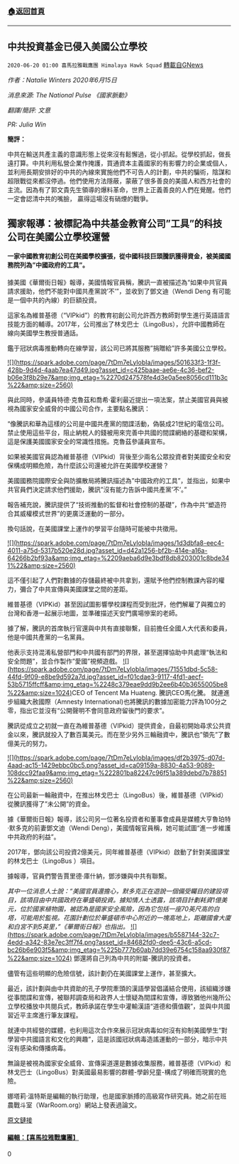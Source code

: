 ###  [:house:返回首頁](https://github.com/ourhimalayas/txt)
---

## 中共投資基金已侵入美國公立學校
`2020-06-20 01:00 喜馬拉雅戰鷹團 Himalaya Hawk Squad` [轉載自GNews](https://gnews.org/zh-hant/239923/)

*作者：Natalie Winters 2020年6月15日*

*消息來源: The National Pulse 《國家脈動》*

*翻譯/簡評: 文意*

*PR: Julia Win*

**簡評：**

中共在輸送共產主義的意識形態上從來沒有鬆懈過，從小抓起。從學校抓起，做長遠打算。中共利用私營企業作掩護，買通資本主義國家的有影響力的企業或個人，並利用長期安排好的中共的內線來實施他們不可告人的計劃，中共的騙術，陰謀和超限戰從來都沒停過。他們使用方法隱蔽，蒙蔽了很多善良的美國人和西方社會的主流。因為有了郭文貴先生領導的爆料革命，世界上正義善良的人們在覺醒。他們一定會認清中共的嘴臉， 贏得這場沒有硝煙的戰爭。

## **獨家報導：被標記為中共基金教育公司”工具”的科技公司在美國公立學校運營**

#### **一家中國教育初創公司在美國學校擴張，從中國科技巨頭騰訊獲得資金，被美國國務院列為”中國政府的工具”。**

據美國《華爾街日報》報導，美國情報官員稱，騰訊一直被描述為“如果中共官員請求援助，他們不能對中國共產黨說’不’”，並收到了鄧文迪（Wendi Deng 有可能是一個中共的內線）的巨額投資。

這家名為維普基德（“VIPkid”）的教育初創公司允許西方教師對學生進行英語語言技能方面的輔導。2017年，公司推出了林戈巴士（LingoBus），允許中國教師在線向美國學生教授普通話。

鑑于冠狀病毒推動轉向在線學習，該公司已將其服務”捐贈給”許多美國公立學校。

[!\[\](https://spark.adobe.com/page/7tDm7eLyIobIa/images/501633f3-1f3f-428b-9d4d-4aab7ea47d49.jpg?asset_id=c425baae-ae6e-4c36-bef2-b06e3f8b29e7&amp;img_etag=%2270d247578fe4d3e0a5ee8056cd111b3c%22&amp;size=2560)](https://spark.adobe.com/page/7tDm7eLyIobIa/images/501633f3-1f3f-428b-9d4d-4aab7ea47d49.jpg?asset_id=c425baae-ae6e-4c36-bef2-b06e3f8b29e7&amp;img_etag=%2270d247578fe4d3e0a5ee8056cd111b3c%22&amp;size=1024)

與此同時，參議員特德·克魯茲和喬希·霍利最近提出一項法案，禁止美國官員與被視為國家安全威脅的中國公司合作，主要點名騰訊：

“像騰訊和華為這樣的公司是中國共產黨的間諜活動，偽裝成21世紀的電信公司。禁止使用這些平台，阻止納稅人的錢被用來完善中共國的間諜網絡的基礎和架構，這是保護美國國家安全的常識性措施。克魯茲參議員宣布。

如果被美國官員認為維普基德（VIPkid）背後至少兩名公眾投資者對美國安全和安保構成明顯危險，為什麼該公司還被允許在美國學校運營？

美國國務院國際安全與防擴散局將騰訊描述為”中國政府的工具”，並指出，如果中共官員們決定請求他們援助，騰訊”沒有能力告訴中國共產黨’不’。”

報告補充說，騰訊提供了“技術推動的監督和社會控制的基礎”，作為中共“塑造符合其威權模式世界”的更廣泛運動的一部分。

換句話說，在美國課堂上運作的學習平台隨時可能被中共徵用。

[!\[\](https://spark.adobe.com/page/7tDm7eLyIobIa/images/1d3dbfa8-eec4-4011-a75d-5317b520e28d.jpg?asset_id=d42a1256-bf2b-414e-a16a-64266b2bf93a&amp;img_etag=%2209aeba6d9e3bdf8db8203001c8bde341%22&amp;size=2560)](https://spark.adobe.com/page/7tDm7eLyIobIa/images/1d3dbfa8-eec4-4011-a75d-5317b520e28d.jpg?asset_id=d42a1256-bf2b-414e-a16a-64266b2bf93a&amp;img_etag=%2209aeba6d9e3bdf8db8203001c8bde341%22&amp;size=1024)

這不僅引起了人們對數據的存儲最終被中共拿到，還賦予他們控制教課內容的權力，彌合了中共宣傳與美國課堂之間的差距。

維普基德（VIPKid）甚至因試圖影響學校課程而受到批評，他們解雇了與獨立的台灣和香港一起展示地圖，並準確描述天安門廣場慘案的老師。

據了解，騰訊的首席執行官還與中共有直接聯繫，目前擔任全國人大代表和委員，他是中國共產黨的一名黨員。

他表示支持混淆私營部門和中共國有部門的界限，甚至選擇協助中共處理“執法和安全問題”，並合作製作”愛國”視頻遊戲。
[!\[\](https://spark.adobe.com/page/7tDm7eLyIobIa/images/71551dbd-5c58-44fd-9f09-e8be9d592a7d.jpg?asset_id=f01cdae3-9117-4fd1-aecf-53b5715ffcff&amp;img_etag=%2248c379eae9dd9b2ee6b40b3655005be8%22&amp;size=1024)](https://spark.adobe.com/page/7tDm7eLyIobIa/images/71551dbd-5c58-44fd-9f09-e8be9d592a7d.jpg?asset_id=f01cdae3-9117-4fd1-aecf-53b5715ffcff&amp;img_etag=%2248c379eae9dd9b2ee6b40b3655005be8%22&amp;size=1024)CEO of Tencent Ma Huateng. 騰訊CEO馬化騰。
就連進步組織大赦國際（Amnesty International)也將騰訊的數據加密能力評為100分之零，指出它並沒有“公開聲明不會同意政府留後門的要求”。

騰訊從成立之初就一直在為維普基德（VIPkid）提供資金，自最初開始尋求公共資金以來，騰訊就投入了數百萬美元。而在至少另外三輪融資中，騰訊也”領先”了數億美元的努力。

[!\[\](https://spark.adobe.com/page/7tDm7eLyIobIa/images/df2b3975-d07d-4aad-ac15-1429ebbc0bc5.png?asset_id=ca09159a-8830-4a53-9089-108dcc92faa9&amp;img_etag=%222801ba82247c96f51a389debd7b78851%22&amp;size=2560)](https://spark.adobe.com/page/7tDm7eLyIobIa/images/df2b3975-d07d-4aad-ac15-1429ebbc0bc5.png?asset_id=ca09159a-8830-4a53-9089-108dcc92faa9&amp;img_etag=%222801ba82247c96f51a389debd7b78851%22&amp;size=1024)

在公司最新一輪融資中，在推出林戈巴士（LingoBus）後，維普基德（VIPkid）從騰訊獲得了”未公開”的資金。

據《華爾街日報》報導，該公司另一位著名投資者和董事會成員是媒體大亨魯珀特·默多克的前妻鄧文迪（Wendi Deng），美國情報官員稱，她可能試圖“進一步維護中共政府的利益”。

2017年，鄧向該公司投資2億美元，同年維普基德（VIPkid）啟動了針對美國課堂的林戈巴士（LingoBus ）項目。

據報導，官員們警告賈里德·庫什納，鄧涉嫌與中共有聯繫。

*其中一位消息人士說：“美國官員還擔心，默多克正在遊說一個備受矚目的建設項目，該項目由中共國政府在​​華盛頓投資。據知情人士透露，該項目計劃耗資1億美元，位於國家植物園，被認為是國家安全風險，因為它包括一座70英尺高的白塔，可能用於監視。花園計劃位於華盛頓市中心附近的一塊高地上，距離國會大廈和白宮不到5英里，”《華爾街日報》也指出。*
[!\[\](https://spark.adobe.com/page/7tDm7eLyIobIa/images/b5587144-32c7-4edd-a342-83e7ec3ff7f4.png?asset_id=84682fd0-dee5-43c6-a5cd-bc26b6e903f5&amp;img_etag=%225b777b60ab7dd39e6754c158aa930f87%22&amp;size=1024)](https://spark.adobe.com/page/7tDm7eLyIobIa/images/b5587144-32c7-4edd-a342-83e7ec3ff7f4.png?asset_id=84682fd0-dee5-43c6-a5cd-bc26b6e903f5&amp;img_etag=%225b777b60ab7dd39e6754c158aa930f87%22&amp;size=1024)
鄧還將自己列為中共的附屬-騰訊的投資者。

儘管有這些明顯的危險信號，該計劃仍在美國課堂上運作，甚至擴大。

最近，該計劃與由中共資助的孔子學院牽頭的漢語學習倡議結合使用，該組織涉嫌從事間諜和宣傳，被聯邦調查局和政界人士懷疑為間諜和宣傳，導致猶他州幾所公立學校播放中共閱兵式，教師承諾在學生中灌輸漢語“道德和價值觀”，並與中共國習近平主席進行筆友課程。

就連中共經營的媒體，也利用這次合作來展示冠狀病毒如何沒有抑制美國學生“對學習中共國語言和文化的興趣”，這是該國冠狀病毒造謠運動的一部分，暗示中共沒有感染和傳播病毒。

無論是被視為國家安全威脅、宣傳渠道還是數據收集服務，維普基德（VIPkid）和林戈巴士（LingoBus）對美國最易影響的群體-學齡兒童-構成了明確而現實的危險。

娜塔莉·溫特斯是編輯的執行助理，也是國家脈搏的高級寫作研究員。她之前在班農戰斗室（WarRoom.org）網站上發表過論文。

[原文鏈接](https://thenationalpulse.com/news/tech-firm-tool-china-tencent-vipkid/)

#### [編輯：【喜馬拉雅戰鷹團】](https://spark.adobe.com/page/7tDm7eLyIobIa/)

0
